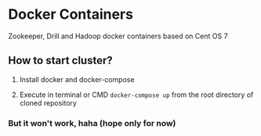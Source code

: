 # Docker Containers

Zookeeper, Drill and Hadoop docker containers based on Cent OS 7

## How to start cluster?

1) Install docker and docker-compose

2) Execute in terminal or CMD `docker-compose up` from the root directory of cloned repository

### But it won't work, haha (hope only for now)
